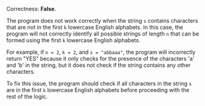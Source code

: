 Correctness: **False**.

The program does not work correctly when the string `s` contains characters that are not in the first `k` lowercase English alphabets. In this case, the program will not correctly identify all possible strings of length `n` that can be formed using the first `k` lowercase English alphabets.

For example, if `n = 2`, `k = 2`, and `s = "abbaaa"`, the program will incorrectly return "YES" because it only checks for the presence of the characters 'a' and 'b' in the string, but it does not check if the string contains any other characters.

To fix this issue, the program should check if all characters in the string `s` are in the first `k` lowercase English alphabets before proceeding with the rest of the logic.